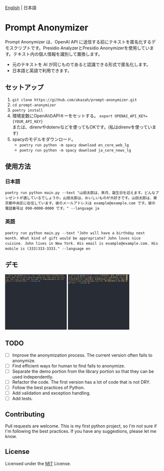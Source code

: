 [English](README.md) | 日本語
# Prompt Anonymizer
Prompt Anonymizer は、OpenAI API に送信する前にテキストを匿名化するデモスクリプトです。Presidio AnalyzerとPresidio Anonymizerを使用しています。テキスト内の個人情報を識別して置換します。
  - 元のテキストを AI が同じものであると認識できる形式で匿名化します。
  - 日本語と英語で利用できます。

## セットアップ
1. `git clone https://github.com/akazah/prompt-anonymizer.git`
2. `cd prompt-anonymizer`
3. `poetry install`
4. 環境変数にOpenAIのAPIキーをセットする。 `export OPENAI_API_KEY={YOUR_API_KEY}`  
    または、direnvやdotenvなどを使ってもOKです。(私はdirenvを使っています)
5. spacyのモデルをダウンロード。
    - `poetry run python -m spacy download en_core_web_lg`
    - `poetry run python -m spacy download ja_core_news_lg`

## 使用方法
### 日本語
`poetry run python main.py --text "山田太郎は、来月、誕生日を迎えます。どんなプレゼントが適しているでしょうか。山田太郎は、おいしいものが大好きです。山田太郎は、東京都中央区に在住しています。彼のメールアドレスは example@example.com です。彼の電話番号は 090-0000-0000 です。" --language ja`

### 英語
`poetry run python main.py --text "John will have a birthday next month. What kind of gift would be appropriate? John loves nice cuisine. John lives in New York. His email is example@example.com. His mobile is (333)333-3333." --language en`


## デモ
<img alt="demo_en" src="https://github.com/akazah/prompt-anonymizer/blob/main/demo/demo_en.gif?raw=true" width="40%"> <img alt="demo_ja" src="https://github.com/akazah/prompt-anonymizer/blob/main/demo/demo_ja.gif?raw=true" width="40%">

## TODO
- [ ] Improve the anonymization process. The current version often fails to anonymize.
- [ ] Find efficient ways for human to find fails to anonymize. 
- [ ] Separate the demo portion from the library portion so that they can be used independently.
- [ ] Refactor the code. The first version has a lot of code that is not DRY.
- [ ] Follow the best practices of Python.
- [ ] Add validation and exception handling.
- [ ] Add tests.

## Contributing
Pull requests are welcome.
This is my first python project, so I'm not sure if I'm following the best practices. If you have any suggestions, please let me know.

## License
Licensed under the [MIT](https://opensource.org/licenses/MIT) License.
